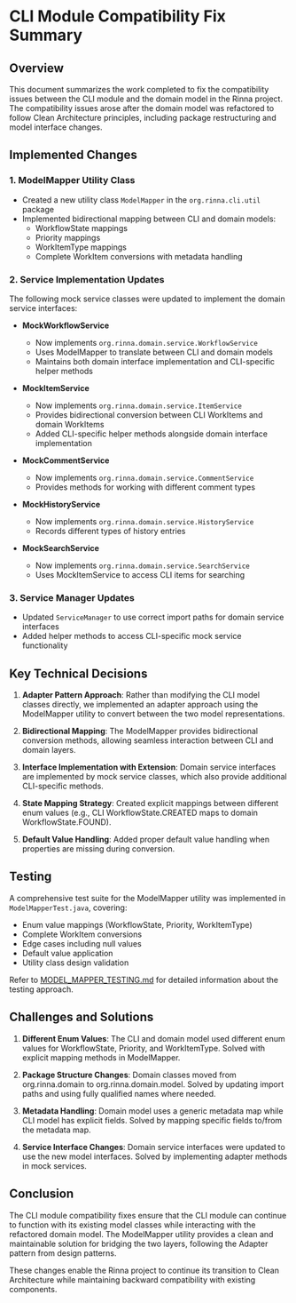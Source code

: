 # CLI Module Compatibility Fix Summary

## Overview

This document summarizes the work completed to fix the compatibility issues between the CLI module and the domain model in the Rinna project. The compatibility issues arose after the domain model was refactored to follow Clean Architecture principles, including package restructuring and model interface changes.

## Implemented Changes

### 1. ModelMapper Utility Class
- Created a new utility class `ModelMapper` in the `org.rinna.cli.util` package
- Implemented bidirectional mapping between CLI and domain models:
  - WorkflowState mappings
  - Priority mappings
  - WorkItemType mappings
  - Complete WorkItem conversions with metadata handling

### 2. Service Implementation Updates
The following mock service classes were updated to implement the domain service interfaces:

- **MockWorkflowService**
  - Now implements `org.rinna.domain.service.WorkflowService`
  - Uses ModelMapper to translate between CLI and domain models
  - Maintains both domain interface implementation and CLI-specific helper methods

- **MockItemService**
  - Now implements `org.rinna.domain.service.ItemService`
  - Provides bidirectional conversion between CLI WorkItems and domain WorkItems
  - Added CLI-specific helper methods alongside domain interface implementation

- **MockCommentService**
  - Now implements `org.rinna.domain.service.CommentService`
  - Provides methods for working with different comment types

- **MockHistoryService**
  - Now implements `org.rinna.domain.service.HistoryService`
  - Records different types of history entries

- **MockSearchService**
  - Now implements `org.rinna.domain.service.SearchService`
  - Uses MockItemService to access CLI items for searching

### 3. Service Manager Updates
- Updated `ServiceManager` to use correct import paths for domain service interfaces
- Added helper methods to access CLI-specific mock service functionality

## Key Technical Decisions

1. **Adapter Pattern Approach**: Rather than modifying the CLI model classes directly, we implemented an adapter approach using the ModelMapper utility to convert between the two model representations.

2. **Bidirectional Mapping**: The ModelMapper provides bidirectional conversion methods, allowing seamless interaction between CLI and domain layers.

3. **Interface Implementation with Extension**: Domain service interfaces are implemented by mock service classes, which also provide additional CLI-specific methods.

4. **State Mapping Strategy**: Created explicit mappings between different enum values (e.g., CLI WorkflowState.CREATED maps to domain WorkflowState.FOUND).

5. **Default Value Handling**: Added proper default value handling when properties are missing during conversion.

## Testing

A comprehensive test suite for the ModelMapper utility was implemented in `ModelMapperTest.java`, covering:
- Enum value mappings (WorkflowState, Priority, WorkItemType)
- Complete WorkItem conversions
- Edge cases including null values
- Default value application
- Utility class design validation

Refer to [MODEL_MAPPER_TESTING.md](MODEL_MAPPER_TESTING.md) for detailed information about the testing approach.

## Challenges and Solutions

1. **Different Enum Values**: The CLI and domain model used different enum values for WorkflowState, Priority, and WorkItemType. Solved with explicit mapping methods in ModelMapper.

2. **Package Structure Changes**: Domain classes moved from org.rinna.domain to org.rinna.domain.model. Solved by updating import paths and using fully qualified names where needed.

3. **Metadata Handling**: Domain model uses a generic metadata map while CLI model has explicit fields. Solved by mapping specific fields to/from the metadata map.

4. **Service Interface Changes**: Domain service interfaces were updated to use the new model interfaces. Solved by implementing adapter methods in mock services.

## Conclusion

The CLI module compatibility fixes ensure that the CLI module can continue to function with its existing model classes while interacting with the refactored domain model. The ModelMapper utility provides a clean and maintainable solution for bridging the two layers, following the Adapter pattern from design patterns. 

These changes enable the Rinna project to continue its transition to Clean Architecture while maintaining backward compatibility with existing components.